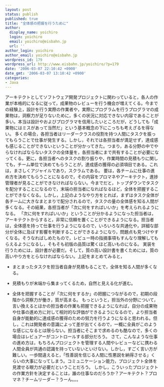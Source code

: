 ```yaml
---
layout: post
status: publish
published: true
title: "全体感の把握を行うために"
author:
  display_name: yoichiro
  login: yoichiro
  email: yoichiro@eisbahn.jp
  url: ''
author_login: yoichiro
author_email: yoichiro@eisbahn.jp
wordpress_id: 179
wordpress_url: http://www.eisbahn.jp/yoichiro/?p=179
date: '2006-03-07 22:10:42 +0900'
date_gmt: '2006-03-07 13:10:42 +0900'
categories:
- Java
---
```


アーキテクトとしてソフトウェア開発プロジェクトに関わっていると，各人の作業が本格的になるに従って，成果物のレビューを行う機会が増えてくる。今までの経験上，設計を行う実際の作業者や，実際にプログラムを行うプログラマの成果物は，洞察力が足りないために，多くの状況に対応できない内容であることが多い。本当は設計やおよびプログラマを信用したいところだが，どうしても「成果物にはミスがあって当然だ」という基本概念の下にこっちも考えざるを得ない。
多くの場合，各担当者はリーダークラスの役割を持つ人間にタスクを振ってもらうことで仕事が発生する。しかし，それでは各担当者が満足せず，達成感も感じることができないということが分かってきた。つまり，ある分野の中でやらなければならないタスクの全体量を，各担当者にまで共有することが必要になってくる。更に，各担当者へのタスクの割り振りや，作業時間の見積もりに関しても，チーム単位で決めてもらうことが，達成感の獲得の必須項目である。これは，まさしくアジャイルであり，スクラムである。
要は，各チームに仕事の進め方を決めてもらうことになるので，その内容をプロマネやアーキテクト，進捗管理者が見ることができなければならない。今までだと，トップダウンでタスクを配分することになるので，末端の担当者になればなるほど，全体を把握することができなくなる。しかし，上記のようなやり方をとれば，まずはタスク全体が各チームに大きなまとまりで配分されるので，タスクの量の全体感を知る人間が多くなる。その結果，各担当者が「次に何をすればいいか」を考えられるようになる。
「次に何をすればいいか」ということが分かるようになった担当者は，アーキテクトからすると，非常に信頼を置くことができるようになる。担当者は，全体感を持って仕事を行うようになるので，いろいろな共通化や，詳細な部分が全体に及ぼす影響を判断することができるようになり，問題点も見つけやすくなる。そうなればしめたもので，レビュー時の指摘事項もすんなり理解してもらえるようになるし，そもそも初版の品質は驚くほど高いものになる。
実装を行うためには，設計書が必要だ。そして，質の高い設計書を書くためには，質の高いやり方をとらなければならない。上記をまとめてみると，

* まとまったタスクを担当者自身が見積もることで，全体を知る人間が多くなる。

* 見積もりが末端から集まってくるため，自然と見える化が進む。

* 全体を把握することが「次に何をするか」の把握につながるので，初期の段階から洞察力が働き，質が高まる。
もっというと，担当外の分野について，言い換えるとほかの担当者の作業も把握できるようになれば，自分の成果物や仕事の進め方に対して相対的な評価ができるようになるので，より担当者自身が能動的に達成感の獲得のための努力を行うようになると思われる。但し，これは開発者の意識によって差が出てくるので，一概に全員がこのような感じになるとは限らない。担当者にそこまで求めるのも酷なので，多くの場合はレビュアーがコントロールする部分だろう。
さて，こんなような仕事の進め方は，もちろんプロジェクトを管理する人間やレビューなどに携わる人間全員が共通の認識を持っていないといけない。しかし，すごく言い方が難しい。一歩間違えると，「性善説を信じる人間に性悪説を納得させる」くらいの大事になってしまう。コミュニケーション能力，プロジェクト全体を見渡せる眼力が必要だということだろう。
しかし，こういったプロジェクトの作業方針を決定することは，誰の仕事なのだろうか？アーキテクト？プロマネ？チームリーダー？うーん。。。

